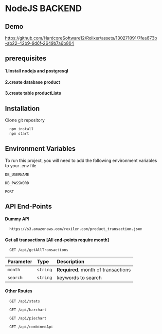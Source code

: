 
# NodeJS BACKEND



## Demo 


https://github.com/HardcoreSoftware12/Rolixer/assets/130271091/7fea673b-ab22-42b9-9d6f-2649b7a6b804


## prerequisites

#### 1.Install nodejs and postgresql 
#### 2.create database product
#### 3.create table productLists



## Installation

Clone git repository

```bash
  npm install 
  npm start
```
    
## Environment Variables

To run this project, you will need to add the following environment variables to your .env file

`DB_USERNAME`

`DB_PASSWORD`

`PORT`


## API End-Points


#### Dummy API

```http
  https://s3.amazonaws.com/roxiler.com/product_transaction.json
```

#### Get all transactions [All end-points require month]

```http
  GET /api/getAllTransactions
```

| Parameter | Type     | Description                |
| :-------- | :------- | :------------------------- |
| `month` | `string` | **Required**. month of transactions |
| `search` | `string` |  keywords to search |

#### Other Routes 

```http
  GET /api/stats
```
```http
  GET /api/barchart
```
```http
  GET /api/piechart
```
```http
  GET /api/combinedApi
```



